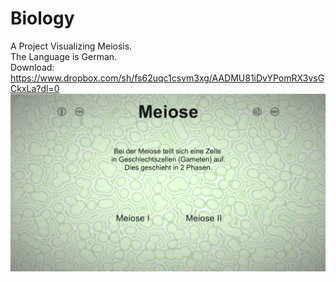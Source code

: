 # Biology
A Project Visualizing Meiosis.  
The Language is German.  
Download: https://www.dropbox.com/sh/fs62uqc1csvm3xg/AADMU81iDvYPomRX3vsGCkxLa?dl=0
![](Pictures/Picture.png?raw=true)

